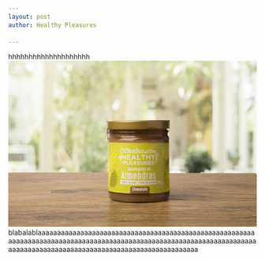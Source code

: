 ```yaml
---
layout: post
author: Healthy Pleasures

---
```

hhhhhhhhhhhhhhhhhhhh![](/images/imagen-metatags.jpg)blabalablaaaaaaaaaaaaaaaaaaaaaaaaaaaaaaaaaaaaaaaaaaaaaaaaaaaaaaaaaaaaaaaaaaaaaaaaaaaaaaaaaaaaaaaaaaaaaaaaaaaaaaaaaaaaaaaaaaaaaaaaaaaaaaaaaaaaaaaaaaaaaaaaaaaaaaaaaaaaaaaaaaaaaaaaa